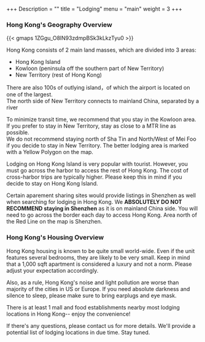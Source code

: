 +++
Description = ""
title = "Lodging"
menu = "main"
weight = 3
+++

### Hong Kong's Geography Overview			

{{< gmaps 1ZGgu_O8lN93zdmpBSk3kLkzTyu0 >}}
 																				
Hong Kong consists of 2 main land masses, which are divided into 3 areas: 					
* Hong Kong Island 												
* Kowloon (peninsula off the southern part of New Territory)
* New Territory (rest of Hong Kong)																									

There are also 100s of outlying island，of which the airport is located on one of the largest. 																									
The north side of New Territory connects to mainland China, separated by a river 				

To minimize transit time, we recommend that you stay in the Kowloon area.  If you prefer to stay in New Territory, stay as close to a MTR line as possible.  																									
We do not recommend staying north of Sha Tin and North/West of Mei Foo if you decide to stay in New Territory.  The better lodging area is marked with a Yellow Polygon on the map.  	

Lodging on Hong Kong Island is very popular with tourist.  However, you must go across the harbor to access the rest of Hong Kong.  The cost of cross-harbor trips are typically higher.  Please keep this in mind if you decide to stay on Hong Kong Island.																						

Certain aparement sharing sites would provide listings in Shenzhen as well when searching for lodging in Hong Kong.  We <b>ABSOLUTELY DO NOT RECOMMEND staying in Shenzhen</b> as it is on mainland China side.  You will need to go across the border each day to access Hong Kong.  Area north of the Red Line on the map is Shenzhen.      

### Hong Kong's Housing Overview
Hong Kong housing is known to be quite small world-wide.  Even if the unit features several bedrooms, they are likely to be very small.  Keep in mind that a 1,000 sqft apartment is considered a luxury and not a norm. Please adjust your expectation accordingly. 

Also, as a rule, Hong Kong's noise and light pollution are worse than majority of the cities in US or Europe.  If you need absolute darkness and silence to sleep, please make sure to bring earplugs and eye mask.  

There is at least 1 mall and food establishments nearby most lodging locations in Hong Kong-- enjoy the convenience! 								

If there's any questions, please contact us for more details.  We'll provide a potential list of lodging locations in due time.  Stay tuned.
